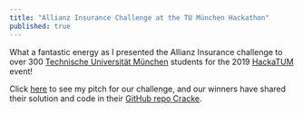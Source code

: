 ```yaml
---
title: "Allianz Insurance Challenge at the TU München Hackathon"
published: true
---
```


What a fantastic energy as I presented the Allianz Insurance challenge to over 300 [Technische Universität München](https://www.tum.de/en/) students for the 2019 [HackaTUM](https://hack.tum.de/) event! 

Click [here](https://youtu.be/2kuCvLS51hs) to see my pitch for our challenge, and our winners have shared their solution and code in their [GitHub repo Cracke](https://github.com/aadhithya/cracke).
